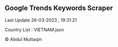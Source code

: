 

## Google Trends Keywords Scraper 
 
Last Update 26-03-2023 , 19:31:21

Country List :
VIETNAM.json



© Abdul Muttaqin 
